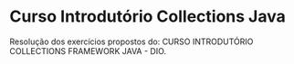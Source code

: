 # Curso Introdutório Collections Java
Resolução dos exercícios propostos do: CURSO INTRODUTÓRIO COLLECTIONS FRAMEWORK JAVA - DIO.

